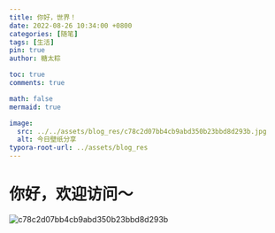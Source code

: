 ```yaml
---
title: 你好，世界！
date: 2022-08-26 10:34:00 +0800
categories: [随笔]
tags: [生活]
pin: true
author: 糖太粽

toc: true
comments: true

math: false
mermaid: true

image:
  src: ../../assets/blog_res/c78c2d07bb4cb9abd350b23bbd8d293b.jpg
  alt: 今日壁纸分享
typora-root-url: ../assets/blog_res
---
```


# 你好，欢迎访问～

![c78c2d07bb4cb9abd350b23bbd8d293b](/2021-03-30-hello-world.assets/c78c2d07bb4cb9abd350b23bbd8d293b-16615973446481.jpg)